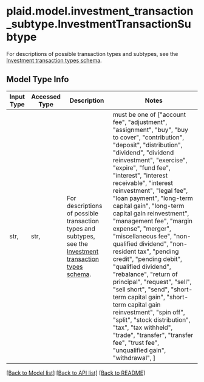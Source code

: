 # plaid.model.investment_transaction_subtype.InvestmentTransactionSubtype

For descriptions of possible transaction types and subtypes, see the [Investment transaction types schema](https://plaid.com/docs/api/accounts/#investment-transaction-types-schema).

## Model Type Info
Input Type | Accessed Type | Description | Notes
------------ | ------------- | ------------- | -------------
str,  | str,  | For descriptions of possible transaction types and subtypes, see the [Investment transaction types schema](https://plaid.com/docs/api/accounts/#investment-transaction-types-schema). | must be one of ["account fee", "adjustment", "assignment", "buy", "buy to cover", "contribution", "deposit", "distribution", "dividend", "dividend reinvestment", "exercise", "expire", "fund fee", "interest", "interest receivable", "interest reinvestment", "legal fee", "loan payment", "long-term capital gain", "long-term capital gain reinvestment", "management fee", "margin expense", "merger", "miscellaneous fee", "non-qualified dividend", "non-resident tax", "pending credit", "pending debit", "qualified dividend", "rebalance", "return of principal", "request", "sell", "sell short", "send", "short-term capital gain", "short-term capital gain reinvestment", "spin off", "split", "stock distribution", "tax", "tax withheld", "trade", "transfer", "transfer fee", "trust fee", "unqualified gain", "withdrawal", ] 

[[Back to Model list]](../../README.md#documentation-for-models) [[Back to API list]](../../README.md#documentation-for-api-endpoints) [[Back to README]](../../README.md)


